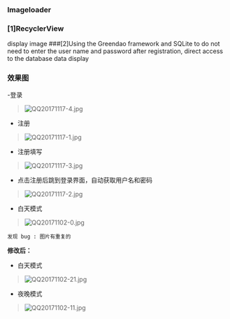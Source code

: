 ### Imageloader
### [1]RecyclerView 
display image
###[2]Using the Greendao framework and SQLite 
to do not need to enter the user name and password after registration, direct access to the database data display

### 效果图
-登录
>![QQ20171117-4.jpg](http://upload-images.jianshu.io/upload_images/2245754-c35a7011a2fc500d.jpg?imageMogr2/auto-orient/strip%7CimageView2/2/w/1240)
- 注册
>![QQ20171117-1.jpg](http://upload-images.jianshu.io/upload_images/2245754-198a3469faad71f1.jpg?imageMogr2/auto-orient/strip%7CimageView2/2/w/1240)

- 注册填写
>![QQ20171117-3.jpg](http://upload-images.jianshu.io/upload_images/2245754-4e709a778a48eae9.jpg?imageMogr2/auto-orient/strip%7CimageView2/2/w/1240)
- 点击注册后跳到登录界面，自动获取用户名和密码
>![QQ20171117-2.jpg](http://upload-images.jianshu.io/upload_images/2245754-63462a7955c85e11.jpg?imageMogr2/auto-orient/strip%7CimageView2/2/w/1240)
- 白天模式
>![QQ20171102-0.jpg](http://upload-images.jianshu.io/upload_images/2245754-479945d73353dcc7.jpg?imageMogr2/auto-orient/strip%7CimageView2/2/w/1240)

```
发现 bug : 图片有重复的
```

**修改后：**
- 白天模式
>![QQ20171102-21.jpg](http://upload-images.jianshu.io/upload_images/2245754-4f0bdfb05789b0f7.jpg?imageMogr2/auto-orient/strip%7CimageView2/2/w/1240)

- 夜晚模式

>![QQ20171102-11.jpg](http://upload-images.jianshu.io/upload_images/2245754-a0ca210d23036ac3.jpg?imageMogr2/auto-orient/strip%7CimageView2/2/w/1240)